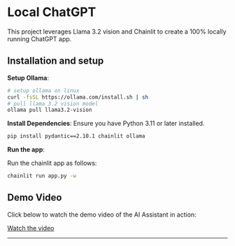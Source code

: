 
# Local ChatGPT

This project leverages Llama 3.2 vision and Chainlit to create a 100% locally running ChatGPT app.

## Installation and setup

**Setup Ollama**:
   ```bash
   # setup ollama on linux 
   curl -fsSL https://ollama.com/install.sh | sh
   # pull llama 3.2 vision model
   ollama pull llama3.2-vision 
   ```


**Install Dependencies**:
   Ensure you have Python 3.11 or later installed.
   ```bash
   pip install pydantic==2.10.1 chainlit ollama
   ```

**Run the app**:

   Run the chainlit app as follows:
   ```bash
   chainlit run app.py -w
   ```

## Demo Video

Click below to watch the demo video of the AI Assistant in action:

[Watch the video](video-demo.mp4)

---

